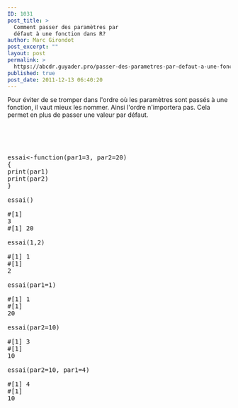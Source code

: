 ```yaml
---
ID: 1031
post_title: >
  Comment passer des paramètres par
  défaut à une fonction dans R?
author: Marc Girondot
post_excerpt: ""
layout: post
permalink: >
  https://abcdr.guyader.pro/passer-des-parametres-par-defaut-a-une-fonction/
published: true
post_date: 2011-12-13 06:40:20
---
```

Pour éviter de se tromper dans l'ordre où les paramètres sont passés à une fonction, il vaut mieux les nommer. Ainsi l'ordre n'importera pas. Cela permet en plus de passer une valeur par défaut.<br /><br /><br />  <pre lang='rsplus'><br /><br />essai&lt;-function(par1=3, par2=20) {<br />print(par1)<br />print(par2)<br />}<br /><br />essai()<br /><br />#[1] 3<br />#[1] 20<br /><br />essai(1,2)<br /><br />#[1] 1<br />#[1] 2<br /><br />essai(par1=1)<br /><br />#[1] 1<br />#[1] 20<br /><br />essai(par2=10)<br /><br />#[1] 3<br />#[1] 10<br /><br />essai(par2=10, par1=4)<br /><br />#[1] 4<br />#[1] 10<br /></pre>